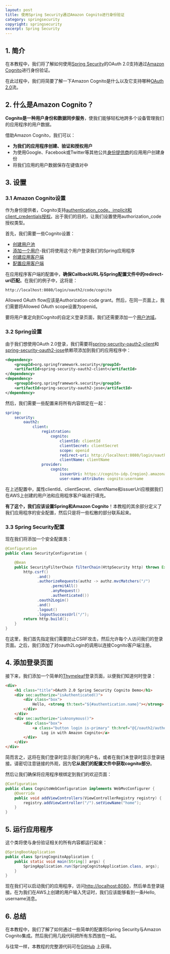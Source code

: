 ```yaml
---
layout: post
title: 使用Spring Security通过Amazon Cognito进行身份验证
category: springsecurity
copyright: springsecurity
excerpt: Spring Security
---
```


## 1. 简介

在本教程中，我们将了解如何使用[Spring Security](https://www.baeldung.com/security-spring)的OAuth 2.0支持通过[Amazon Cognito](https://aws.amazon.com/cognito/)进行身份验证。

在此过程中，我们将简要了解一下Amazon Cognito是什么以及它支持哪种[OAuth 2.0](https://oauth.net/2/)流。

## 2. 什么是Amazon Cognito？

**Cognito是一种用户身份和数据同步服务**，使我们能够轻松地跨多个设备管理我们的应用程序的用户数据。

借助Amazon Cognito，我们可以：

-   **为我们的应用程序创建、验证和授权用户**
-   为使用Google、Facebook或Twitter等其他公共[身份提供商](https://en.wikipedia.org/wiki/Identity_provider)的应用用户创建身份
-   将我们应用的用户数据保存在键值对中

## 3. 设置

### 3.1 Amazon Cognito设置

作为身份提供者，Cognito支持[authentication_code、implicit和client_credentials授权](https://oauth.net/2/grant-types/)。出于我们的目的，让我们设置使用authorization_code授权类型。

首先，我们需要一些Cognito设置：

-   [创建用户池](https://docs.aws.amazon.com/cognito/latest/developerguide/tutorial-create-user-pool.html)
-   [添加一个用户](https://docs.aws.amazon.com/cognito/latest/developerguide/signing-up-users-in-your-app.html)-我们将使用这个用户登录我们的Spring应用程序
-   [创建应用客户端](https://docs.aws.amazon.com/cognito/latest/developerguide/user-pool-settings-client-apps.html)
-   [配置应用客户端](https://docs.aws.amazon.com/cognito/latest/developerguide/cognito-user-pools-app-idp-settings.html)

在应用程序客户端的配置中，**确保CallbackURL与Spring配置文件中的redirect-uri匹配**。在我们的例子中，这将是：

```text
http://localhost:8080/login/oauth2/code/cognito
```

Allowed OAuth flow应该是Authorization code grant。然后，在同一页面上，我们需要将Allowed OAuth scope设置为openid。

要将用户重定向到Cognito的自定义登录页面，我们还需要添加一个[用户池域](https://docs.aws.amazon.com/cognito/latest/developerguide/cognito-user-pools-assign-domain.html)。

### 3.2 Spring设置

由于我们想使用OAuth 2.0登录，我们需要将[spring-security-oauth2-client](https://central.sonatype.com/artifact/org.springframework.security/spring-security-oauth2-client/6.0.2)和[spring-security-oauth2-jose](https://central.sonatype.com/artifact/org.springframework.security/spring-security-oauth2-jose/6.0.2)依赖项添加到我们的应用程序中：

```xml
<dependency>
    <groupId>org.springframework.security</groupId>
    <artifactId>spring-security-oauth2-client</artifactId>
</dependency>
<dependency>
    <groupId>org.springframework.security</groupId>
    <artifactId>spring-security-oauth2-jose</artifactId>
</dependency>
```

然后，我们需要一些配置来将所有内容绑定在一起：

```yaml
spring:
    security:
        oauth2:
            client:
                registration:
                    cognito:
                        clientId: clientId
                        clientSecret: clientSecret
                        scope: openid
                        redirect-uri: http://localhost:8080/login/oauth2/code/cognito
                        clientName: clientName
                provider:
                    cognito:
                        issuerUri: https://cognito-idp.{region}.amazonaws.com/{poolId}
                        user-name-attribute: cognito:username
```

在上述配置中，属性clientId、clientSecret、clientName和issuerUri应根据我们在AWS上创建的用户池和应用程序客户端进行填充。

**有了这个，我们应该设置Spring和Amazon Cognito**！本教程的其余部分定义了我们应用程序的安全配置，然后只是将一些松散的部分联系起来。

### 3.3 Spring Security配置

现在我们将添加一个安全配置类：

```java
@Configuration
public class SecurityConfiguration {

    @Bean
    public SecurityFilterChain filterChain(HttpSecurity http) throws Exception {
        http.csrf()
              .and()
              .authorizeRequests(authz -> authz.mvcMatchers("/")
                    .permitAll()
                    .anyRequest()
                    .authenticated())
              .oauth2Login()
              .and()
              .logout()
              .logoutSuccessUrl("/");
        return http.build();
    }
}
```

在这里，我们首先指定我们需要防止CSRF攻击，然后允许每个人访问我们的登录页面。之后，我们添加了对oauth2Login的调用以连接Cognito客户端注册。

## 4. 添加登录页面

接下来，我们添加一个简单的[Thymeleaf](https://www.baeldung.com/thymeleaf-in-spring-mvc)登录页面，以便我们知道何时登录：

```html
<div>
    <h1 class="title">OAuth 2.0 Spring Security Cognito Demo</h1>
    <div sec:authorize="isAuthenticated()">
        <div class="box">
            Hello, <strong th:text="${#authentication.name}"></strong>!
        </div>
    </div>
    <div sec:authorize="isAnonymous()">
        <div class="box">
            <a class="button login is-primary" th:href="@{/oauth2/authorization/cognito}">
                Log in with Amazon Cognito</a>
        </div>
    </div>
</div>
```

简而言之，这将在我们登录时显示我们的用户名，或者在我们未登录时显示登录链接。请密切注意链接的外观，因为**它从我们的配置文件中获取cognito部分**。

然后让我们确保将应用程序根绑定到我们的欢迎页面：

```java
@Configuration
public class CognitoWebConfiguration implements WebMvcConfigurer {
    @Override
    public void addViewControllers(ViewControllerRegistry registry) {
        registry.addViewController("/").setViewName("home");
    }
}
```

## 5. 运行应用程序

这个类将使与身份验证相关的所有内容都运行起来：

```java
@SpringBootApplication
public class SpringCognitoApplication {
    public static void main(String[] args) {
        SpringApplication.run(SpringCognitoApplication.class, args);
    }
}
```

现在我们可以启动我们的应用程序，访问[http://localhost:8080](http://localhost:8080/)，然后单击登录链接。在为我们在AWS上创建的用户输入凭证时，我们应该能够看到一条Hello, username消息。

## 6. 总结

在本教程中，我们了解了如何通过一些简单的配置将Spring Security与Amazon Cognito集成。然后我们用几段代码把所有东西放在一起。

与往常一样，本教程的完整源代码可在[GitHub](https://github.com/tuyucheng7/taketoday-tutorial4j/tree/master/spring-security-modules)
上获得。